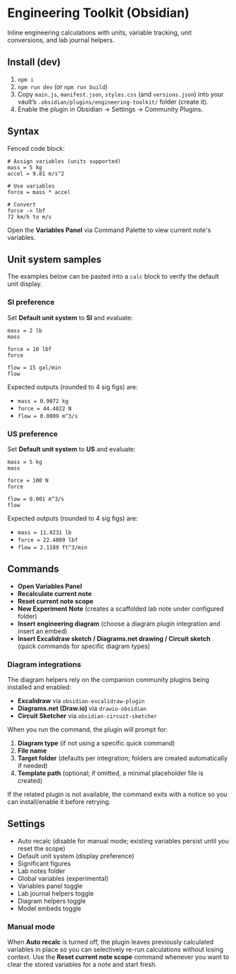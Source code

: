 # Engineering Toolkit (Obsidian)

Inline engineering calculations with units, variable tracking, unit conversions, and lab journal helpers.

## Install (dev)
1. `npm i`
2. `npm run dev` (or `npm run build`)
3. Copy `main.js`, `manifest.json`, `styles.css` (and `versions.json`) into your vault’s `.obsidian/plugins/engineering-toolkit/` folder (create it).
4. Enable the plugin in Obsidian → Settings → Community Plugins.

## Syntax

Fenced code block:
```calc
# Assign variables (units supported)
mass = 5 kg
accel = 9.81 m/s^2

# Use variables
force = mass * accel

# Convert
force -> lbf
72 km/h to m/s
```

Open the **Variables Panel** via Command Palette to view current note's variables.

## Unit system samples

The examples below can be pasted into a `calc` block to verify the default unit display.

### SI preference

Set **Default unit system** to **SI** and evaluate:

```calc
mass = 2 lb
mass

force = 10 lbf
force

flow = 15 gal/min
flow
```

Expected outputs (rounded to 4 sig figs) are:

- `mass = 0.9072 kg`
- `force = 44.4822 N`
- `flow = 0.0009 m^3/s`

### US preference

Set **Default unit system** to **US** and evaluate:

```calc
mass = 5 kg
mass

force = 100 N
force

flow = 0.001 m^3/s
flow
```

Expected outputs (rounded to 4 sig figs) are:

- `mass = 11.0231 lb`
- `force = 22.4809 lbf`
- `flow = 2.1189 ft^3/min`

## Commands
- **Open Variables Panel**
- **Recalculate current note**
- **Reset current note scope**
- **New Experiment Note** (creates a scaffolded lab note under configured folder)
- **Insert engineering diagram** (choose a diagram plugin integration and insert an embed)
- **Insert Excalidraw sketch / Diagrams.net drawing / Circuit sketch** (quick commands for specific diagram types)

### Diagram integrations

The diagram helpers rely on the companion community plugins being installed and enabled:

- **Excalidraw** via `obsidian-excalidraw-plugin`
- **Diagrams.net (Draw.io)** via `drawio-obsidian`
- **Circuit Sketcher** via `obsidian-circuit-sketcher`

When you run the command, the plugin will prompt for:

1. **Diagram type** (if not using a specific quick command)
2. **File name**
3. **Target folder** (defaults per integration; folders are created automatically if needed)
4. **Template path** (optional; if omitted, a minimal placeholder file is created)

If the related plugin is not available, the command exits with a notice so you can install/enable it before retrying.

## Settings
- Auto recalc (disable for manual mode; existing variables persist until you reset the scope)
- Default unit system (display preference)
- Significant figures
- Lab notes folder
- Global variables (experimental)
- Variables panel toggle
- Lab journal helpers toggle
- Diagram helpers toggle
- Model embeds toggle

### Manual mode
When **Auto recalc** is turned off, the plugin leaves previously calculated variables in place so you can selectively re-run calculations without losing context.
Use the **Reset current note scope** command whenever you want to clear the stored variables for a note and start fresh.

